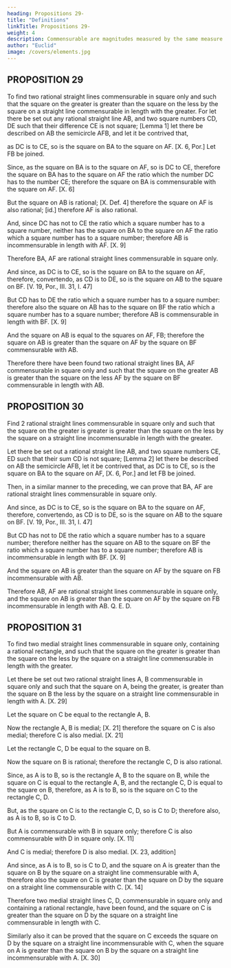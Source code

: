 ```yaml
---
heading: Propositions 29-
title: "Definitions"
linkTitle: Propositions 29-
weight: 4
description: Commensurable are magnitudes measured by the same measure
author: "Euclid"
image: /covers/elements.jpg
---
```




## PROPOSITION 29

To find two rational straight lines commensurable in square only and such that the square on the greater is greater than the square on the less by the square on a straight line commensurable in length with the greater.
For let there be set out any rational straight line AB, and two square numbers CD, DE such that their difference CE is not square; [Lemma 1] let there be described on AB the semicircle AFB, and let it be contrived that,

as DC is to CE, so is the square on BA to the square on AF. [X. 6, Por.]
Let FB be joined.

Since, as the square on BA is to the square on AF, so is DC to CE, therefore the square on BA has to the square on AF the ratio which the number DC has to the number CE; therefore the square on BA is commensurable with the square on AF. [X. 6]

But the square on AB is rational; [X. Def. 4] therefore the square on AF is also rational; [id.] therefore AF is also rational.

And, since DC has not to CE the ratio which a square number has to a square number, neither has the square on BA to the square on AF the ratio which a square number has to a square number; therefore AB is incommensurable in length with AF. [X. 9]

Therefore BA, AF are rational straight lines commensurable in square only.

And since, as DC is to CE, so is the square on BA to the square on AF, therefore, convertendo, as CD is to DE, so is the square on AB to the square on BF. [V. 19, Por., III. 31, I. 47]

But CD has to DE the ratio which a square number has to a square number: therefore also the square on AB has to the square on BF the ratio which a square number has to a square number; therefore AB is commensurable in length with BF. [X. 9]

And the square on AB is equal to the squares on AF, FB; therefore the square on AB is greater than the square on AF by the square on BF commensurable with AB.

Therefore there have been found two rational straight lines BA, AF commensurable in square only and such that the square on the greater AB is greater than the square on the less AF by the square on BF commensurable in length with AB.



## PROPOSITION 30

Find 2 rational straight lines commensurable in square only and such that the square on the greater is greater is greater than the square on the less by the square on a straight line incommensurable in length with the greater.

Let there be set out a rational straight line AB, and two square numbers CE, ED such that their sum CD is not square; [Lemma 2] let there be described on AB the semicircle AFB, let it be contrived that, as DC is to CE, so is the square on BA to the square on AF, [X. 6, Por.] and let FB be joined.

Then, in a similar manner to the preceding, we can prove that BA, AF are rational straight lines commensurable in square only.

And since, as DC is to CE, so is the square on BA to the square on AF, therefore, convertendo, as CD is to DE, so is the square on AB to the square on BF. [V. 19, Por., III. 31, I. 47]

But CD has not to DE the ratio which a square number has to a square number; therefore neither has the square on AB to the square on BF the ratio which a square number has to a square number; therefore AB is incommensurable in length with BF. [X. 9]

And the square on AB is greater than the square on AF by the square on FB incommensurable with AB.

Therefore AB, AF are rational straight lines commensurable in square only, and the square on AB is greater than the square on AF by the square on FB incommensurable in length with AB. Q. E. D.


## PROPOSITION 31

To find two medial straight lines commensurable in square only, containing a rational rectangle, and such that the square on the greater is greater than the square on the less by the square on a straight line commensurable in length with the greater.

Let there be set out two rational straight lines A, B commensurable in square only and such that the square on A, being the greater, is greater than the square on B the less by the square on a straight line commensurable in length with A. [X. 29]

Let the square on C be equal to the rectangle A, B.

Now the rectangle A, B is medial; [X. 21] therefore the square on C is also medial; therefore C is also medial. [X. 21]

Let the rectangle C, D be equal to the square on B.

Now the square on B is rational; therefore the rectangle C, D is also rational.

Since, as A is to B, so is the rectangle A, B to the square on B, while the square on C is equal to the rectangle A, B, and the rectangle C, D is equal to the square on B, therefore, as A is to B, so is the square on C to the rectangle C, D.

But, as the square on C is to the rectangle C, D, so is C to D; therefore also, as A is to B, so is C to D.

But A is commensurable with B in square only; therefore C is also commensurable with D in square only. [X. 11]

And C is medial; therefore D is also medial. [X. 23, addition]

And since, as A is to B, so is C to D, and the square on A is greater than the square on B by the square on a straight line commensurable with A, therefore also the square on C is greater than the square on D by the square on a straight line commensurable with C. [X. 14]

Therefore two medial straight lines C, D, commensurable in square only and containing a rational rectangle, have been found, and the square on C is greater than the square on D by the square on a straight line commensurable in length with C.

Similarly also it can be proved that the square on C exceeds the square on D by the square on a straight line incommensurable with C, when the square on A is greater than the square on B by the square on a straight line incommensurable with A. [X. 30]



